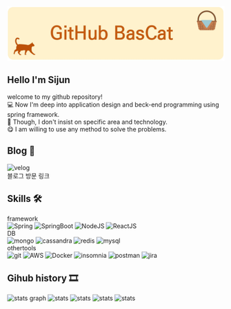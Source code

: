 ![My Image](Github_Bascat.jpg)


## Hello I'm Sijun
welcome to my github repository!   
💻 Now I'm deep into application design and beck-end programming using spring framework.  
🎨 Though, I don't insist on specific area and technology.   
😋 I am willing to use any method to solve the problems.

## Blog 💾
![velog](https://img.shields.io/badge/-velog-brightgreen?style=for-the-badge&logo=velog&logoColor=white)  
블로그 방문 링크

## Skills 🛠
framework  
![Spring](https://img.shields.io/badge/-Spring-brightgreen?logo=spring&logoColor=white)
![SpringBoot](https://img.shields.io/badge/-Spring%20Boot-brightgreen?logo=spring%20boot&logoColor=white)
![NodeJS](https://img.shields.io/badge/-NodeJS-green?logo=nodedotjs&logoColor=white)
![ReactJS](https://img.shields.io/badge/-ReactJS-00BFFF?logo=react&logoColor=white)  
DB  
![mongo](https://img.shields.io/badge/-mongoDB-3CB371?logo=mongodb&logoColor=white)
![cassandra](https://img.shields.io/badge/-cassandra-blue?logo=apache&logoColor=white)
![redis](https://img.shields.io/badge/-redis-red?logo=redis&logoColor=white)
![mysql](https://img.shields.io/badge/-mysql-4682B4?logo=mysql&logoColor=white)  
othertools  
![git](https://img.shields.io/badge/-git-red?logo=git&logoColor=white)
![AWS](https://img.shields.io/badge/-aws-orange?logo=amazon&logoColor=white)
![Docker](https://img.shields.io/badge/-docker-blue?logo=docker&logoColor=white)
![insomnia](https://img.shields.io/badge/-insomnia-8A2BE2?logo=insomnia&logoColor=white)
![postman](https://img.shields.io/badge/-postman-orange?logo=postman&logoColor=white)
![jira](https://img.shields.io/badge/-jira-blue?logo=jira&logoColor=white)

## Gihub history 🎞

![stats graph](https://github-profile-summary-cards.vercel.app/api/cards/profile-details?username=millwheel&theme=solarized)
![stats](http://github-profile-summary-cards.vercel.app/api/cards/repos-per-language?username=millwheel&theme=solarized)
![stats](http://github-profile-summary-cards.vercel.app/api/cards/most-commit-language?username=millwheel&theme=solarized)
![stats](http://github-profile-summary-cards.vercel.app/api/cards/stats?username=millwheel&theme=solarized)
![stats](http://github-profile-summary-cards.vercel.app/api/cards/productive-time?username=millwheel&theme=solarized&utcOffset=8)
